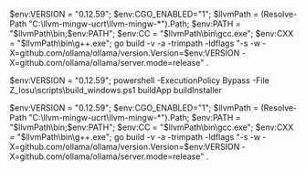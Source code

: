 $env:VERSION = "0.12.59"; $env:CGO_ENABLED="1"; $llvmPath = (Resolve-Path "C:\llvm-mingw-ucrt\llvm-mingw-*").Path; $env:PATH = "$llvmPath\bin;$env:PATH"; $env:CC = "$llvmPath\bin\gcc.exe"; $env:CXX = "$llvmPath\bin\g++.exe"; go build -v -a -trimpath -ldflags "-s -w -X=github.com/ollama/ollama/version.Version=$env:VERSION -X=github.com/ollama/ollama/server.mode=release" .

$env:VERSION = "0.12.59"; powershell -ExecutionPolicy Bypass -File Z_Iosu\scripts\build_windows.ps1 buildApp buildInstaller

 $env:VERSION = "0.12.59"; $env:CGO_ENABLED="1"; $llvmPath = (Resolve-Path "C:\llvm-mingw-ucrt\llvm-mingw-*").Path; $env:PATH = "$llvmPath\bin;$env:PATH"; $env:CC = "$llvmPath\bin\gcc.exe"; $env:CXX = "$llvmPath\bin\g++.exe"; go build -v -a -trimpath -ldflags "-s -w -X=github.com/ollama/ollama/version.Version=$env:VERSION -X=github.com/ollama/ollama/server.mode=release" .